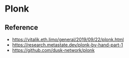 # Plonk

## Reference
- https://vitalik.eth.limo/general/2019/09/22/plonk.html
- https://research.metastate.dev/plonk-by-hand-part-1
- https://github.com/dusk-network/plonk
